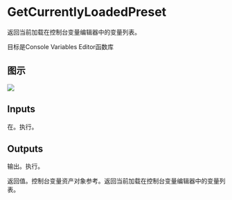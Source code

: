 # GetCurrentlyLoadedPreset

返回当前加载在控制台变量编辑器中的变量列表。

目标是Console Variables Editor函数库

## 图示

![]($-20221218-18295946.png)

## Inputs

在。执行。 

## Outputs

输出。执行。

返回值。控制台变量资产对象参考。返回当前加载在控制台变量编辑器中的变量列表。
